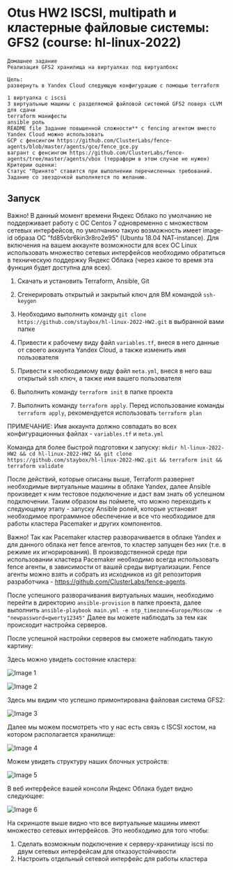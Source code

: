 # Otus HW2 ISCSI, multipath и кластерные файловые системы: GFS2  (course: hl-linux-2022)

```
Домашнее задание
Реализация GFS2 хранилища на виртуалках под виртуалбокс

Цель:
развернуть в Yandex Cloud следующую конфигурацию с помощью terraform

1 виртуалка с iscsi
3 виртуальные машины с разделяемой файловой системой GFS2 поверх cLVM для сдачи
terraform манифесты
ansible роль
README file Задание повышенной сложности** с fencing агентом вместо Yandex Cloud можно использовать
GCP c фенсингом https://github.com/ClusterLabs/fence-agents/blob/master/agents/gce/fence_gce.py
вагрант с фенсингом https://github.com/ClusterLabs/fence-agents/tree/master/agents/vbox (терраформ в этом случае не нужен)
Критерии оценки:
Статус "Принято" ставится при выполнении перечисленных требований.
Задание со звездочкой выполняется по желанию.
```

## Запуск

Важно!
В данный момент времени Яндекс Облако по умолчанию не поддерживает работу с ОС Centos 7 одновременно с множеством сетевых интерфейсов, по умолчанию такую возможность имеет image-id образа ОС "fd85vbr6kin3r8ro2e95" (Ubuntu 18.04 NAT-instance). Для включения на вашем аккаунте возможности для всех ОС Linux использовать множество сетевых интерфейсов необходимо обратиться в техническую поддержку Яндекс Облака (через какое то время эта функция будет доступна для всех).

1. Скачать и установить Terraform, Ansible, Git

2. Сгенерировать открытый и закрытый ключ для ВМ командой ```ssh-keygen```

3. Необходимо выполнить команду ```git clone https://github.com/staybox/hl-linux-2022-HW2.git``` в выбранной вами папке

4. Привести к рабочему виду файл ```variables.tf```, внеся в него данные от своего аккаунта Yandex Cloud, а также изменить имя пользователя

5. Привести к необходимому виду файл ```meta.yml```, внеся в него ваш открытый ssh ключ, а также имя вашего пользователя

6. Выполнить команду ```terraform init``` в папке проекта

7. Выполнить команду ```terraform apply```. Перед использование команды ```terraform apply```, рекомендуется использовать ```terraform plan```

ПРИМЕЧАНИЕ: Имя аккаунта должно совпадать во всех конфигурационных файлах - ```variables.tf``` и ```meta.yml```

Команда для более быстрой подготовки к запуску:
```mkdir hl-linux-2022-HW2 && cd hl-linux-2022-HW2 && git clone https://github.com/staybox/hl-linux-2022-HW2.git && terraform init && terraform validate```

После действий, которые описаны выше, Terraform развернет необходимые виртуальные машины в облаке Yandex, далее Ansible произведет к ним тестовое подключение и даст вам знать об успешном подключении. Таким образом вы поймете, что можно переходить к следующему этапу - запуску Ansible ролей, которые установят необходимое программное обеспечение и все что необходимое для работы кластера Pacemaker и других компонентов. 

Важно! Так как Pacemaker кластер разворачивается в облаке Yandex и для данного облака нет fence агентов, то кластер запущен без них (т.е. в режиме их игнорирования). В производственной среде при использовании кластера Pacemaker необходимо всегда использовать fence агенты, в зависимости от вашей среды виртуализации. Fence агенты можно взять и собрать из исходников из git репозитория разработчика - https://github.com/ClusterLabs/fence-agents.

После успешного разворачивания виртуальных машин, необходимо перейти в директорию ```ansible-provision``` в папке проекта, далее выполнить ```ansible-playbook main.yml -e ntp_timezone=Europe/Moscow -e "newpassword=qwerty12345"```
Далее вы можете наблюдать за тем как происходит настройка серверов.

После успешной настройки серверов вы сможете наблюдать такую картину:

Здесь можно увидеть состояние кластера:

![Image 1](https://raw.githubusercontent.com/staybox/hl-linux-2022-HW2/main/screenshots/pcs_status.png)

![Image 2](https://raw.githubusercontent.com/staybox/hl-linux-2022-HW2/main/screenshots/pcs_cluster_status.png)

Здесь мы видим что успешно примонтирована файловая система GFS2:

![Image 3](https://raw.githubusercontent.com/staybox/hl-linux-2022-HW2/main/screenshots/mount_gfs2.png)

Далее мы можем посмотреть что у нас есть связь с ISCSI хостом, на котором располагается хранилище:

![Image 4](https://raw.githubusercontent.com/staybox/hl-linux-2022-HW2/main/screenshots/multipath_list.png)

Можем увидеть структуру наших блочных устройств:

![Image 5](https://raw.githubusercontent.com/staybox/hl-linux-2022-HW2/main/screenshots/lsblk.png)

В веб интерфейсе вашей консоли Яндекс Облака будет видно следующее:

![Image 6](https://raw.githubusercontent.com/staybox/hl-linux-2022-HW2/main/screenshots/yandex_vms.png)

На скриншоте выше видно что все виртуальные машины имеют множество сетевых интерфейсов. Это необходимо для того чтобы:
1. Сделать возможным подключение к серверу-хранилищу iscsi по двум сетевых интерфейсам для отказоустойчивости
2. Настроить отдельный сетевой интерфейс для работы кластера